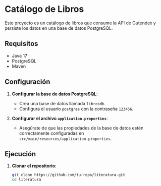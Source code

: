 # Catálogo de Libros

Este proyecto es un catálogo de libros que consume la API de Gutendex y persiste los datos en una base de datos PostgreSQL.

## Requisitos

- Java 17
- PostgreSQL
- Maven

## Configuración

1. **Configurar la base de datos PostgreSQL**:
   - Crea una base de datos llamada `librosdb`.
   - Configura el usuario `postgres` con la contraseña `123456`.

2. **Configurar el archivo `application.properties`**:
   - Asegúrate de que las propiedades de la base de datos estén correctamente configuradas en `src/main/resources/application.properties`.

## Ejecución

1. **Clonar el repositorio**:
   ```bash
   git clone https://github.com/tu-repo/literatura.git
   cd literatura
